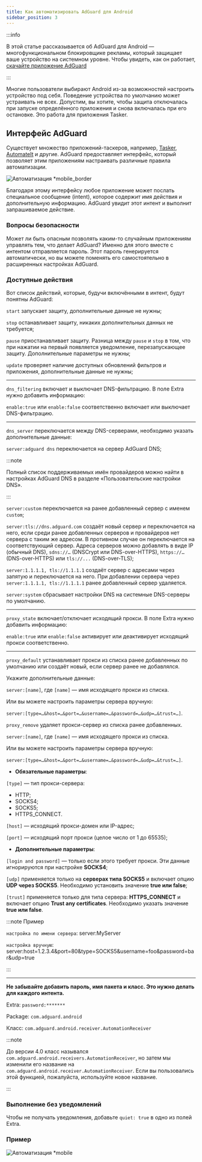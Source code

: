 ```yaml
---
title: Как автоматизировать AdGuard для Android
sidebar_position: 3
---
```


:::info

В этой статье рассказывается об AdGuard для Android — многофункциональном блокировщике рекламы, который защищает ваше устройство на системном уровне. Чтобы увидеть, как он работает, [скачайте приложение AdGuard](https://adguard.com/download.html?auto=true)

:::

Многие пользователи выбирают Android из-за возможностей настроить устройство под себя. Поведение устройства по умолчанию может устраивать не всех. Допустим, вы хотите, чтобы защита отключалась при запуске определённого приложения и снова включалась при его остановке. Это работа для приложения Tasker.

## Интерфейс AdGuard

Существует множество приложений-таскеров‎, например, [Tasker](https://play.google.com/store/apps/details?id=net.dinglisch.android.taskerm&noprocess), [AutomateIt](https://play.google.com/store/apps/details?id=AutomateIt.mainPackage&noprocess) и другие. AdGuard предоставляет интерфейс, который позволяет этим приложениям настраивать различные правила автоматизации.

![Автоматизация *mobile_border](https://cdn.adtidy.org/blog/new/mmwmfautomation.jpg)

Благодаря этому интерфейсу любое приложение может послать специальное сообщение (intent), которое содержит имя действия и дополнительную информацию. AdGuard увидит этот интент и выполнит запрашиваемое действие.

### Вопросы безопасности

Может ли быть опасным позволять каким-то случайным приложениям управлять тем, что делает AdGuard? Именно для этого вместе с интентом отправляется пароль. Этот пароль генерируется автоматически, но вы можете поменять его самостоятельно в расширенных настройках AdGuard.

### Доступные действия

Вот список действий, которые, будучи включёнными в интент, будут понятны AdGuard:


`start` запускает защиту, дополнительные данные не нужны;

`stop` останавливает защиту, никаких дополнительных данных не требуется;

`pause` приостанавливает защиту. Разница между `pause` и `stop` в том, что при нажатии на первый появляется уведомление, перезапускающее защиту. Дополнительные параметры не нужны;

`update` проверяет наличие доступных обновлений фильтров и приложения, дополнительные данные не нужны;

-----

`dns_filtering` включает и выключает DNS-фильтрацию. В поле Extra нужно добавить информацию:

`enable:true` или `enable:false` соответственно включает или выключает DNS-фильтрацию.

-----

`dns_server` переключается между DNS-серверами, необходимо указать дополнительные данные:

 `server:adguard dns` переключается на сервер AdGuard DNS;

:::note

Полный список поддерживаемых имён провайдеров можно найти в настройках AdGuard DNS в разделе «Пользовательские настройки DNS».

:::

 `server:custom` переключается на ранее добавленный сервер с именем `custom`;

 `server:tls://dns.adguard.com` создаёт новый сервер и переключается на него, если среди ранее добавленных серверов и провайдеров нет сервера с таким же адресом. В противном случае он переключается на соответствующий сервер. Адреса серверов можно добавлять в виде IP (обычный DNS), `sdns://…` (DNSCrypt или DNS-over-HTTPS), `https://…` (DNS-over-HTTPS) или `tls://...` (DNS-over-TLS);

 `server:1.1.1.1, tls://1.1.1.1` создаёт сервер с адресами через запятую и переключается на него. При добавлении сервера через `server:1.1.1.1, tls://1.1.1.1` ранее добавленный сервер удаляется.

 `server:system` сбрасывает настройки DNS на системные DNS-серверы по умолчанию.

 -----



`proxy_state` включает/отключает исходящий прокси.  В поле Extra нужно добавить информацию:

`enable:true` или `enable:false` активирует или деактивирует исходящий прокси соответственно.

-----


`proxy_default` устанавливает прокси из списка ранее добавленных по умолчанию или создаёт новый, если сервер ранее не добавлялся.

Укажите дополнительные данные:

`server:[name]`, где `[name]` — имя исходящего прокси из списка.

Или вы можете настроить параметры сервера вручную:

`server:[type=…&host=…&port=…&username=…&password=…&udp=…&trust=…]`.

`proxy_remove` удаляет прокси-сервер из списка ранее добавленных.

`server:[name]`, где `[name]` — имя исходящего прокси из списка.

Или вы можете настроить параметры сервера вручную:

`server:[type=…&host=…&port=…&username=…&password=…&udp=…&trust=…]`.

* **Обязательные параметры**:

`[type]` — тип прокси-сервера:
- HTTP;
- SOCKS4;
- SOCKS5;
- HTTPS_CONNECT.

`[host]` — исходящий прокси-домен или IP-адрес;

`[port]` — исходящий порт прокси (целое число от 1 до 65535);

* **Дополнительные параметры**:

 `[login and password]` — только если этого требует прокси. Эти данные игнорируются при настройке **SOCKS4**;

 `[udp]` применяется только на **серверах типа SOCKS5** и включает опцию **UDP через SOCKS5**. Необходимо установить значение **true или false**;

 `[trust]` применяется только для типа сервера: **HTTPS_CONNECT** и включает опцию **Trust any certificates**. Необходимо указать значение **true или false**.

:::note Пример

`настройка по имени сервера`: server:MyServer

 `настройка вручную`: server:host=1.2.3.4&port=80&type=SOCKS5&username=foo&password=bar&udp=true


:::

-----

**Не забывайте добавить пароль, имя пакета и класс. Это нужно делать для каждого интента.**

Extra: `password:*******`

Package: `com.adguard.android`

Класс: `com.adguard.android.receiver.AutomationReceiver`

:::note

До версии 4.0 класс назывался `com.adguard.android.receivers.AutomationReceiver`, но затем мы изменили его название на `com.adguard.android.receiver.AutomationReceiver`. Если вы пользовались этой функцией, пожалуйста, используйте новое название.

:::

### Выполнение без уведомлений

Чтобы не получать уведомления, добавьте `quiet: true` в одно из полей Extra.

### Пример

![Автоматизация *mobile](https://cdn.adtidy.org/content/kb/ad_blocker/android/solving_problems/tasker/automation2.png)
